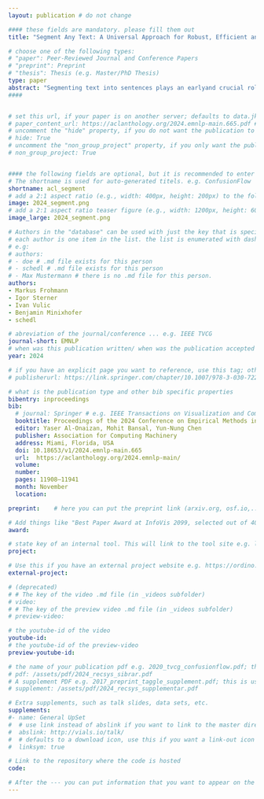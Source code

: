 ```yaml
---
layout: publication # do not change

#### these fields are mandatory. please fill them out
title: "Segment Any Text: A Universal Approach for Robust, Efficient and Adaptable Sentence Segmentation" # title of your publication 

# choose one of the following types:
# "paper": Peer-Reviewed Journal and Conference Papers
# "preprint": Preprint
# "thesis": Thesis (e.g. Master/PhD Thesis)
type: paper
abstract: "Segmenting text into sentences plays an earlyand crucial role in many NLP systems. This iscommonly achieved by using rule-based or sta-tistical methods relying on lexical features suchas punctuation. Although some recent worksno longer exclusively rely on punctuation, wefind that no prior method achieves all of (i) ro-bustness to missing punctuation, (ii) effectiveadaptability to new domains, and (iii) high effi-ciency. We introduce a new model — Segmentany Text (SAT) — to solve this problem. To en-hance robustness, we propose a new pretrainingscheme that ensures less reliance on punctua-tion. To address adaptability, we introduce anextra stage of parameter-efficient fine-tuning,establishing state-of-the-art performance in dis-tinct domains such as verses from lyrics andlegal documents. Along the way, we introducearchitectural modifications that result in a three-fold gain in speed over the previous state of theart and solve spurious reliance on context farin the future. Finally, we introduce a variant ofour model with fine-tuning on a diverse, mul-tilingual mixture of sentence-segmented data,acting as a drop-in replacement and enhance-ment for existing segmentation tools. Overall,our contributions provide a universal approachfor segmenting any text. Our method outper-forms all baselines — including strong LLMs— across 8 corpora spanning diverse domainsand languages, especially in practically relevantsituations where text is poorly formatted."
####


# set this url, if your paper is on another server; defaults to data.jku-vds-lab.at
# paper_content_url: https://aclanthology.org/2024.emnlp-main.665.pdf # https://aclanthology.org/2024.emnlp-main.665.pdf
# uncomment the "hide" property, if you do not want the publication to be displayed on the website (usually you don't need this)
# hide: True
# uncomment the "non_group_project" property, if you only want the publication to be displayed on your personal page (i.e. publications where you contributed, but does not have anything to do with the Vis Group e.g. Master Thesis,...)
# non_group_project: True


#### the following fields are optional, but it is recommended to enter as much information as possible
# The shortname is used for auto-generated titels. e.g. ConfusionFlow
shortname: acl_segment
# add a 2:1 aspect ratio (e.g., width: 400px, height: 200px) to the folder /assets/images/papers/ e.g. 2020_tvcg_confusionflow.png
image: 2024_segment.png
# add a 2:1 aspect ratio teaser figure (e.g., width: 1200px, height: 600px) to the folder /assets/images/papers/ e.g. 2020_tvcg_confusionflow_teaser.png
image_large: 2024_segment.png

# Authors in the "database" can be used with just the key that is specified in the corresponding .md file (usually it is the lastname in lower case e.g. doe). Authors that do not have an individual page here should be stated with their full name (e.g. John Doe)
# each author is one item in the list. the list is enumerated with dashes ("-")
# e.g:
# authors:
# - doe # .md file exists for this person
# - schedl # .md file exists for this person
# - Max Mustermann # there is no .md file for this person.
authors:
- Markus Frohmann
- Igor Sterner
- Ivan Vulic
- Benjamin Minixhofer
- schedl

# abreviation of the journal/conference ... e.g. IEEE TVCG
journal-short: EMNLP
# when was this publication written/ when was the publication accepted (e.g. 2020)
year: 2024

# if you have an explicit page you want to reference, use this tag; otherwise it will be generated from your doi
# publisherurl: https://link.springer.com/chapter/10.1007/978-3-030-72240-1_60 # add link to publisher page of your publication

# what is the publication type and other bib specific properties
bibentry: inproceedings
bib:
  # journal: Springer # e.g. IEEE Transactions on Visualization and Computer Graphics (to appear)
  booktitle: Proceedings of the 2024 Conference on Empirical Methods in Natural Language Processing (EMNLP)
  editor: Yaser Al-Onaizan, Mohit Bansal, Yun-Nung Chen
  publisher: Association for Computing Machinery
  address: Miami, Florida, USA
  doi: 10.18653/v1/2024.emnlp-main.665
  url:  https://aclanthology.org/2024.emnlp-main/
  volume: 
  number: 
  pages: 11908–11941
  month: November
  location: 

preprint:	 # here you can put the preprint link (arxiv.org, osf.io,...) e.g. https://arxiv.org/abs/1910.00969

# Add things like "Best Paper Award at InfoVis 2099, selected out of 4000 submissions"
award:

# state key of an internal tool. This will link to the tool site e.g. lineup (usually not needed)
project: 

# Use this if you have an external project website e.g. https://ordino.caleydoapp.org/
external-project: 

# (deprecated)
# # The key of the video .md file (in _videos subfolder)
# video: 
# # The key of the preview video .md file (in _videos subfolder)
# preview-video:

# the youtube-id of the video
youtube-id:
# the youtube-id of the preview-video
preview-youtube-id: 

# the name of your publication pdf e.g. 2020_tvcg_confusionflow.pdf; this is usually uploaded to the caleydo aws server
# pdf: /assets/pdf/2024_recsys_sibrar.pdf
# A supplement PDF e.g. 2017_preprint_taggle_supplement.pdf; this is usually uploaded to the caleydo aws server
# supplement: /assets/pdf/2024_recsys_supplementar.pdf

# Extra supplements, such as talk slides, data sets, etc.
supplements:
#- name: General UpSet
#  # use link instead of abslink if you want to link to the master directory
#  abslink: http://vials.io/talk/
#  # defaults to a download icon, use this if you want a link-out icon
#  linksym: true

# Link to the repository where the code is hosted
code: 

# After the --- you can put information that you want to appear on the website using markdown formatting or HTML. A good example are acknowledgements, extra references, an erratum, etc.
---
```

